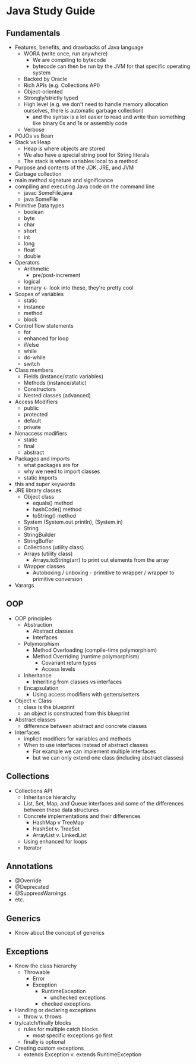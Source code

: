 # Java Study Guide

## Fundamentals
- Features, benefits, and drawbacks of Java language
    - WORA (write once, run anywhere)
        - We are compiling to bytecode
        - bytecode can then be run by the JVM for that specific operating system
    - Backed by Oracle
    - Rich APIs (e.g. Collections API)
    - Object-oriented
    - Strongly/strictly typed
    - High level (e.g. we don't need to handle memory allocation ourselves, there is automatic garbage collection)
        - and the syntax is a lot easier to read and write than something like binary 0s and 1s or assembly code
    - Verbose
- POJOs vs Bean
- Stack vs Heap
    - Heap is where objects are stored
    - We also have a special string pool for String literals
    - The stack is where variables local to a method
- Purpose and contents of the JDK, JRE, and JVM
- Garbage collection
- main method signature and significance
- compiling and executing Java code on the command line
    - javac SomeFile.java
    - java SomeFile
- Primitive Data types
    - boolean
    - byte
    - char
    - short
    - int
    - long
    - float
    - double
- Operators
    - Arithmetic
        - pre/post-increment
    - logical 
    - ternary <- look into these, they're pretty cool
- Scopes of variables
    - static
    - instance
    - method
    - block
- Control flow statements
    - for
    - enhanced for loop
    - if/else
    - while
    - do-while
    - switch
- Class members
    - Fields (instance/static variables)
    - Methods (instance/static)
    - Constructors
    - Nested classes (advanced)
- Access Modifiers
    - public
    - protected
    - default
    - private
- Nonaccess modifiers
    - static
    - final
    - abstract
- Packages and imports
    - what packages are for
    - why we need to import classes
    - static imports
- this and super keywords
- JRE library classes
    - Object class
        - equals() method
        - hashCode() method
        - toString() method
    - System (System.out.println), (System.in)
    - String
    - StringBuilder
    - StringBuffer
    - Collections (utility class)
    - Arrays (utility class)
        - Arrays.toString(arr) to print out elements from the array
    - Wrapper classes
        - Autoboxing / unboxing - primitive to wrapper / wrapper to primitive conversion
- Varargs

## OOP
- OOP principles
    - Abstraction
        - Abstract classes
        - Interfaces
    - Polymorphism
        - Method Overloading (compile-time polymorphism)
        - Method Overriding (runtime polymorphism)
            - Covariant return types
            - Access levels
    - Inheritance
        - Inheriting from classes vs interfaces
    - Encapsulation
        - Using access modifiers with getters/setters
- Object v. Class
    - class is the blueprint
    - an object is constructed from this blueprint
- Abstract classes
    - difference between abstract and concrete classes
- Interfaces
    - implicit modifiers for variables and methods
    - When to use interfaces instead of abstract classes
        - For example we can implement multiple interfaces
        - but we can only extend one class (including abstract classes)

## Collections
- Collections API
    - Inheritance hierarchy
    - List, Set, Map, and Queue interfaces and some of the differences between these data structures
    - Concrete implementations and their differences
        - HashMap v TreeMap
        - HashSet v. TreeSet
        - ArrayList v. LinkedList
    - Using enhanced for loops
    - Iterator

## Annotations
- @Override
- @Deprecated
- @SuppressWarnings
- etc.

## Generics
- Know about the concept of generics

## Exceptions
- Know the class hierarchy
    - Throwable
        - Error
        - Exception
            - RuntimeException
                - unchecked exceptions
            - checked exceptions
- Handling or declaring exceptions
    - throw v. throws
- try/catch/finally blocks
    - rules for multiple catch blocks
        - most specific exceptions go first
    - finally is optional
- Creating custom exceptions
    - extends Exception v. extends RuntimeException